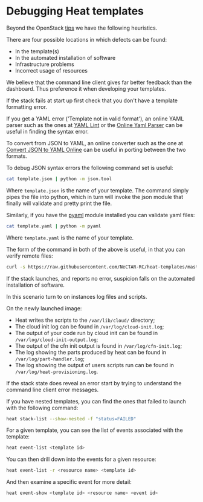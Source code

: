 # Debugging Heat templates

Beyond the OpenStack [tips](https://wiki.openstack.org/wiki/Heat/TroubleShooting)
we have the following heuristics.

There are four possible locations in which defects can be found:

* In the template(s)
* In the automated installation of software
* Infrastructure problems
* Incorrect usage of resources

We believe that the command line client gives far better feedback than
the dashboard. Thus preference it when developing your templates.

If the stack fails at start up first check that you don't have a template
formatting error.

If you get a YAML error ('Template not in valid format'), an online YAML parser
such as the ones at [YAML Lint](http://yamllint.com/) or the [Online Yaml Parser](http://yaml-online-parser.appspot.com/)
can be useful in finding the syntax error.

To convert from JSON to YAML, an online converter such as the one at
[Convert JSON to YAML Online](http://jsontoyaml.com/)
can be useful in porting between the two formats.

To debug JSON syntax errors the following command set is useful:

```bash
cat template.json | python -m json.tool
```

Where `template.json` is the name of your template. The command simply pipes the
file into python, which in turn will invoke the json module that finally will
validate and pretty print the file.

Similarly, if you have the [pyaml](https://pypi.python.org/pypi/pyaml/) module installed
you can validate yaml files:

```bash
cat template.yaml | python -m pyaml
```

Where `template.yaml` is the name of your template.

The form of the command in both of the above is useful, in that you can
verify remote files:

```bash
curl -s https://raw.githubusercontent.com/NeCTAR-RC/heat-templates/master/json/Fedora/WordPress_2_Instances.json | python -m json.tool
```

If the stack launches, and reports no error, suspicion falls on
the automated installation of software.

In this scenario turn to on instances log files and scripts.

On the newly launched image:

* Heat writes the scripts to the `/var/lib/cloud/` directory;
* The cloud init log can be found in `/var/log/cloud-init.log`;
* The output of your code run by cloud init can be found in `/var/log/cloud-init-output.log`;
* The output of the cfn init output is found in `/var/log/cfn-init.log`;
* The log showing the parts produced by heat can be found in `/var/log/part-handler.log`;
* The log showing the output of users scripts run can be found in `/var/log/heat-provisioning.log`.

If the stack state does reveal an error start by trying to understand the
command line client error messages.

If you have nested templates, you can find the ones that failed to launch with
the following command:

```bash
heat stack-list --show-nested -f "status=FAILED"
```

For a given template, you can see the list of events associated with the
template:

```bash
heat event-list <template id>
```

You can then drill down into the events for a given resource:

```bash
heat event-list -r <resource name> <template id>
```

And then examine a specific event for more detail:

```bash
heat event-show <template id> <resource name> <event id>
```